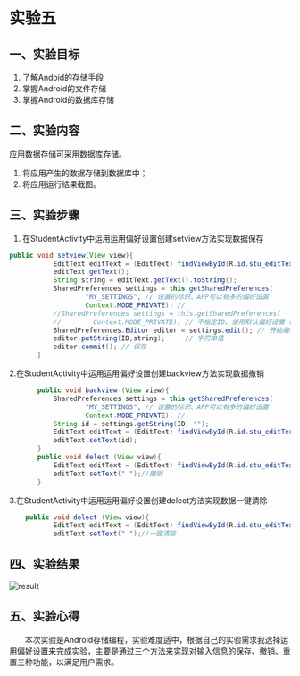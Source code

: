 # 实验五

## 一、实验目标

1. 了解Andoid的存储手段
2. 掌握Android的文件存储
3. 掌握Android的数据库存储

## 二、实验内容

应用数据存储可采用数据库存储。

1. 将应用产生的数据存储到数据库中；
2. 将应用运行结果截图。

## 三、实验步骤

1. 在StudentActivity中运用运用偏好设置创建setview方法实现数据保存

```java
public void setview(View view){
           EditText editText = (EditText) findViewById(R.id.stu_editText1);
           editText.getText();
           String string = editText.getText().toString();
           SharedPreferences settings = this.getSharedPreferences(
                   "MY_SETTINGS", // 设置的标识、APP可以有多的偏好设置
                   Context.MODE_PRIVATE); //
           //SharedPreferences settings = this.getSharedPreferences(
           //        Context.MODE_PRIVATE); // 不指定ID、使用默认偏好设置（只有一个）
           SharedPreferences.Editor editor = settings.edit(); // 开始编辑设置
           editor.putString(ID,string);     // 字符串值
           editor.commit(); // 保存
       }
```
2.在StudentActivity中运用运用偏好设置创建backview方法实现数据撤销
```java
       public void backview (View view){
           SharedPreferences settings = this.getSharedPreferences(
                   "MY_SETTINGS", // 设置的标识、APP可以有多的偏好设置
                   Context.MODE_PRIVATE); //
           String id = settings.getString(ID, "");
           EditText editText = (EditText) findViewById(R.id.stu_editText1);
           editText.setText(id);
       }
       public void delect (View view){
           EditText editText = (EditText) findViewById(R.id.stu_editText1);
           editText.setText(" ");//撤销
       }
```
3.在StudentActivity中运用运用偏好设置创建delect方法实现数据一键清除
```java
    public void delect (View view){
           EditText editText = (EditText) findViewById(R.id.stu_editText1);
           editText.setText(" ");//一键清除
```
## 四、实验结果
![result](https://raw.githubusercontent.com/tiamo669/android-labs-2020/master/students/net1814080903303/fifth.jpg)
## 五、实验心得
　　本次实验是Android存储编程，实验难度适中，根据自己的实验需求我选择运用偏好设置来完成实验，主要是通过三个方法来实现对输入信息的保存、撤销、重置三种功能，以满足用户需求。
